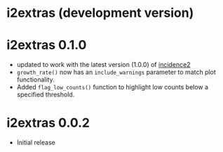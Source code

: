 # i2extras (development version)

# i2extras 0.1.0

* updated to work with the latest version (1.0.0) of
[incidence2](https://CRAN.R-project.org/package=incidence2)
* `growth_rate()` now has an `include_warnings` parameter to match plot
functionality.
* Added `flag_low_counts()` function to highlight low counts below a specified
threshold.

# i2extras 0.0.2

* Initial release
